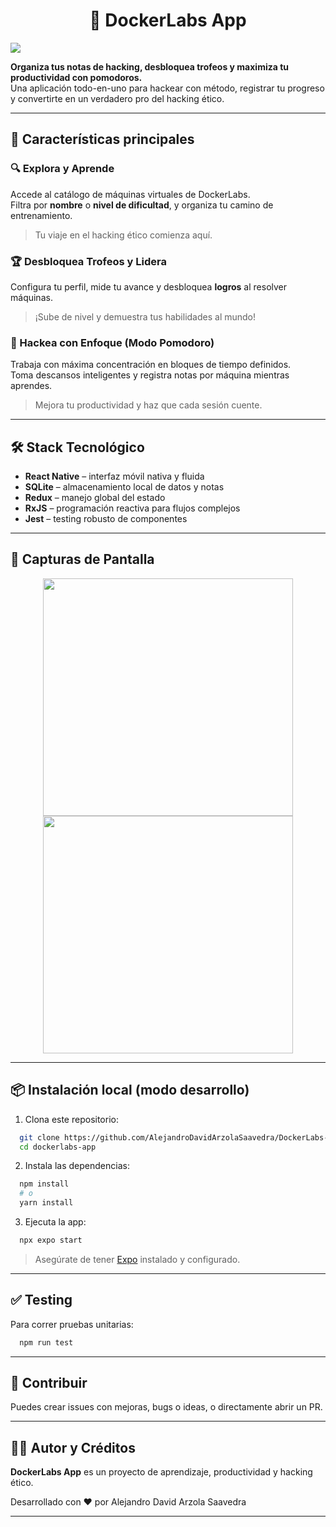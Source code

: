 <h1 align="center">🐳 DockerLabs App</h1>

<img src="https://i.imgur.com/MFBAi5h.png">

**Organiza tus notas de hacking, desbloquea trofeos y maximiza tu productividad con pomodoros.**  
Una aplicación todo-en-uno para hackear con método, registrar tu progreso y convertirte en un verdadero pro del hacking ético.

---

## 🚀 Características principales

### 🔍 Explora y Aprende
Accede al catálogo de máquinas virtuales de DockerLabs.  
Filtra por **nombre** o **nivel de dificultad**, y organiza tu camino de entrenamiento.  
> Tu viaje en el hacking ético comienza aquí.

### 🏆 Desbloquea Trofeos y Lidera
Configura tu perfil, mide tu avance y desbloquea **logros** al resolver máquinas.  
> ¡Sube de nivel y demuestra tus habilidades al mundo!

### 🧠 Hackea con Enfoque (Modo Pomodoro)
Trabaja con máxima concentración en bloques de tiempo definidos.  
Toma descansos inteligentes y registra notas por máquina mientras aprendes.  
> Mejora tu productividad y haz que cada sesión cuente.

---

## 🛠️ Stack Tecnológico

- **React Native** – interfaz móvil nativa y fluida
- **SQLite** – almacenamiento local de datos y notas
- **Redux** – manejo global del estado
- **RxJS** – programación reactiva para flujos complejos
- **Jest** – testing robusto de componentes

---

## 📱 Capturas de Pantalla

<div align="center">
  <img src="https://i.imgur.com/fXdSLh7.png" width="400"  height="380"> <img src="https://i.imgur.com/iut42lO.png" width="400" height="380">
</div>

---

## 📦 Instalación local (modo desarrollo)

1. Clona este repositorio:

```bash
  git clone https://github.com/AlejandroDavidArzolaSaavedra/DockerLabs-React-Native-App
  cd dockerlabs-app
````

2. Instala las dependencias:

```bash
  npm install
  # o
  yarn install
```

3. Ejecuta la app:

```bash
  npx expo start
```

> Asegúrate de tener [Expo](https://docs.expo.dev/) instalado y configurado.

---

## ✅ Testing

Para correr pruebas unitarias:

```bash
  npm run test
```

---

## 🙌 Contribuir

Puedes crear issues con mejoras, bugs o ideas, o directamente abrir un PR.

---

## 🧑‍💻 Autor y Créditos

**DockerLabs App** es un proyecto de aprendizaje, productividad y hacking ético.

Desarrollado con ❤️ por Alejandro David Arzola Saavedra

---
